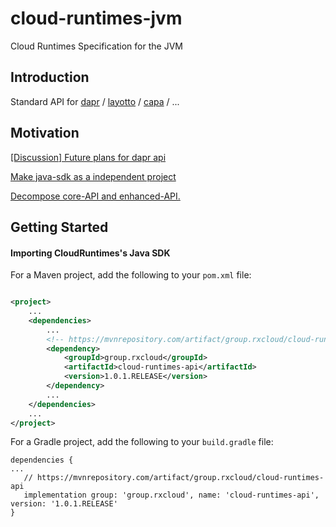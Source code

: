 # cloud-runtimes-jvm

Cloud Runtimes Specification for the JVM

## Introduction

Standard API for [dapr](https://docs.dapr.io/concepts/building-blocks-concept/)
/ [layotto](https://github.com/mosn/layotto) / [capa](https://github.com/reactivegroup/capa) / ...

## Motivation

[[Discussion] Future plans for dapr api](https://github.com/dapr/dapr/issues/2817)

[Make java-sdk as a independent project](https://github.com/mosn/layotto/issues/188)

[Decompose core-API and enhanced-API.](https://github.com/dapr/dapr/issues/3600)

## Getting Started

#### Importing CloudRuntimes's Java SDK

For a Maven project, add the following to your `pom.xml` file:

```xml

<project>
    ...
    <dependencies>
        ...
        <!-- https://mvnrepository.com/artifact/group.rxcloud/cloud-runtimes-api -->
        <dependency>
            <groupId>group.rxcloud</groupId>
            <artifactId>cloud-runtimes-api</artifactId>
            <version>1.0.1.RELEASE</version>
        </dependency>
        ...
    </dependencies>
    ...
</project>
```

For a Gradle project, add the following to your `build.gradle` file:

```
dependencies {
...
   // https://mvnrepository.com/artifact/group.rxcloud/cloud-runtimes-api
   implementation group: 'group.rxcloud', name: 'cloud-runtimes-api', version: '1.0.1.RELEASE'
}
```
